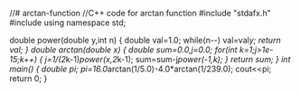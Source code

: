 //# arctan-function
//C++ code for arctan function 
#include "stdafx.h"
#include <iostream>
using namespace std;

double power(double y,int n)
{
	double val=1.0;
	while(n--) val=val*y;
	return val;
}
double arctan(double x)
{
   double sum=0.0,j=0.0;
   for(int k=1;j>1e-15;k++)
	  {
		  j=1/(2*k-1)*power(x,2*k-1);
       sum=sum-j*power(-1,k);
       }
	   return sum;
}
int main()
{
	double pi;
    pi=16.0*arctan(1/5.0)-4.0*arctan(1/239.0);
	cout<<pi;
    return 0;
}
